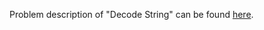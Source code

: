 Problem description of "Decode String" can be found [here](https://leetcode.com/problems/decode-string/).